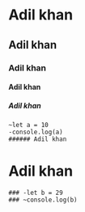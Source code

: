 # Adil khan
## Adil khan
### Adil khan
#### Adil khan
##### Adil khan
```
~let a = 10
-console.log(a)
###### Adil khan
```


# Adil khan
```
### -let b = 29
### ~console.log(b)
```
